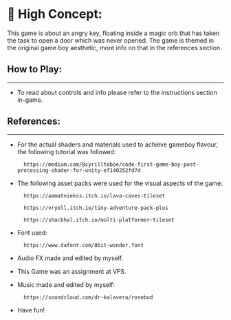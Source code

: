 <!-- Created by Karlo -->

# 🔑 High Concept:

This game is about an angry key, floating inside a magic orb that has taken the task to open a door which was never opened. The game is themed in the original game boy aesthetic, more info on that in the references section.

## How to Play:
------------

* To read about controls and info please refer to the instructions section in-game.

## References:
------------

* For the actual shaders and materials used to achieve gameboy flavour, the following tutorial was followed:

        https://medium.com/@cyrilltoboe/code-first-game-boy-post-processing-shader-for-unity-ef140252fd7d

* The following asset packs were used for the visual aspects of the game:

        https://aamatniekss.itch.io/lava-caves-tileset

        https://vryell.itch.io/tiny-adventure-pack-plus

        https://shackhal.itch.io/multi-platformer-tileset

* Font used:

        https://www.dafont.com/8bit-wonder.font 

* Audio FX made and edited by myself.
* This Game was an assignment at VFS.
* Music made and edited by myself:
        
        https://soundcloud.com/dr-kalavera/rosebud

* Have fun!
